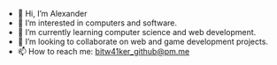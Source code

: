 - 👋 Hi, I’m Alexander
- 👀 I’m interested in computers and software.
- 🌱 I’m currently learning computer science and web development.
- 💞️ I’m looking to collaborate on web and game development projects.
- 📫 How to reach me: bitw41ker_github@pm.me

<!---
bitw41ker/bitw41ker is a ✨ special ✨ repository because its `README.md` (this file) appears on your GitHub profile.
You can click the Preview link to take a look at your changes.
--->
